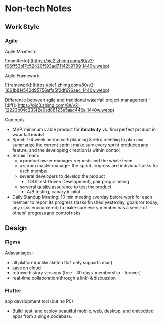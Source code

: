# Non-tech Notes
## Work Style
### Agile
Agile Manifesto

![manifesto]:(https://pic2.zhimg.com/80/v2-f06ff53b17c52420f593ad71142b9799_1440w.webp)

Agile Framework

![framework]:(https://pic1.zhimg.com/80/v2-1661b81e542d95756affa5f2df696aec_1440w.webp)

Difference between agile and traditional waterfall project management
![diff]:(https://pic3.zhimg.com/80/v2-12223b04c233f2e0ad86123e5aec446a_1440w.webp)

Concepts:
- MVP: minimum viable product for **iterativity** vs. final perfect product in waterfall model
- Sprint: 1-4 week period with planning & retro meeting to plan and summarize the current sprint; make sure every sprint produces any feature, and the developing direction is within control
- Scrum Team: 
  - a product owner manages requests and the whole team
  - a scrum master manages the sprint progress and individual tasks for each member
  - several developers to develop the product
    - TDD(Test-Driven Development), pair programming
  - serveral quality assurance to test the product 
    - A/B testing, canary in pilot
- Daily Standup Meeting: 10 min meeting everday before work for each member to report its progress (tasks finished yesterday, goals for today, any risks encountered) to make sure every member has a sense of others' progress and control risks


## Design
### Figma
Adavantages:
- all platform(unlike sketch that only supports mac)
- save on cloud
- retrieve history versions (free - 30 days, membership - forever)
- real-time collaboration(through a link) & discussion

[1]: https://zhuanlan.zhihu.com/p/266781187

### Flutter
app development tool (but no PC)
- Build, test, and deploy beautiful mobile, web, desktop, and embedded apps from a single codebase.

